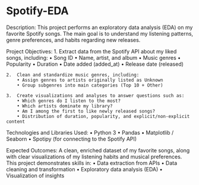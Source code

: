# Spotify-EDA
Description:
This project performs an exploratory data analysis (EDA) on my favorite Spotify songs. The main goal is to understand my listening patterns, genre preferences, and habits regarding new releases.

Project Objectives:
	1.	Extract data from the Spotify API about my liked songs, including:
	    • Song ID
	  	• Name, artist, and album
	  	• Music genres
	  	• Popularity
	  	• Duration
	  	• Date added (added_at)
	  	• Release date (released)
   
	2.	Clean and standardize music genres, including:
	  	• Assign genres to artists originally listed as Unknown
	  	• Group subgenres into main categories (Top 10 + Other)
   
	3.	Create visualizations and analyses to answer questions such as:
	  	• Which genres do I listen to the most?
	  	• Which artists dominate my library?
	  	• Am I among the first to like newly released songs?
	  	• Distribution of duration, popularity, and explicit/non-explicit content
   
Technologies and Libraries Used:
	• Python 3
	• Pandas
	• Matplotlib / Seaborn
	• Spotipy (for connecting to the Spotify API)

Expected Outcomes:
A clean, enriched dataset of my favorite songs, along with clear visualizations of my listening habits and musical preferences. This project demonstrates skills in:
	• Data extraction from APIs
	• Data cleaning and transformation
	• Exploratory data analysis (EDA)
	• Visualization of insights


